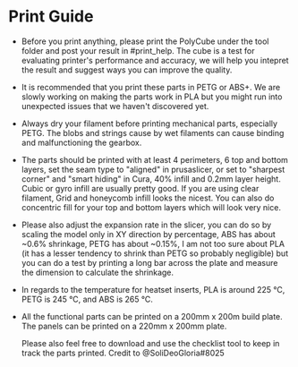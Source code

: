 # Print Guide


- Before you print anything, please print the PolyCube under the tool folder and post your result in #print_help. The cube is a test for evaluating printer's performance and accuracy, we will help you intepret the result and suggest ways you can improve the quality.

- It is recommended that you print these parts in PETG or ABS+. We are slowly working on making the parts work in PLA but you might run into unexpected issues that we haven't discovered yet.

- Always dry your filament before printing mechanical parts, especially PETG. The blobs and strings cause by wet filaments can cause binding and malfunctioning the gearbox.

- The parts should be printed with at least 4 perimeters, 6 top and bottom layers, set the seam type to "aligned" in prusaslicer, or set to "sharpest corner" and "smart hiding" in Cura, 40% infill and 0.2mm layer height. Cubic or gyro infill are usually pretty good. If you are using clear filament, Grid and honeycomb infill looks the nicest. You can also do concentric fill for your top and bottom layers which will look very nice.

- Please also adjust the expansion rate in the slicer, you can do so by scaling the model only in XY direction by percentage, ABS has about ~0.6% shrinkage, PETG has about ~0.15%, I am not too sure about PLA (it has a lesser tendency to shrink than PETG so probably negligible) but you can do a test by printing a long bar across the plate and measure the dimension to calculate the shrinkage.


- In regards to the temperature for heatset inserts, PLA is around 225 °C, PETG is 245 °C, and ABS is 265 °C.

- All the functional parts can be printed on a 200mm x 200m build plate. The panels can be printed on a 220mm x 200mm plate.

  Please also feel free to download and use the checklist tool to keep in track the parts printed.
Credit to @SoliDeoGloria#8025
